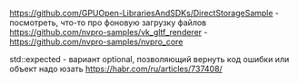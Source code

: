 ﻿https://github.com/GPUOpen-LibrariesAndSDKs/DirectStorageSample - посмотреть, что-то про фоновую загрузку файлов
https://github.com/nvpro-samples/vk_gltf_renderer - 
https://github.com/nvpro-samples/nvpro_core

std::expected - вариант optional, позволяющий вернуть код ошибки или объект
	надо юзать
	https://habr.com/ru/articles/737408/